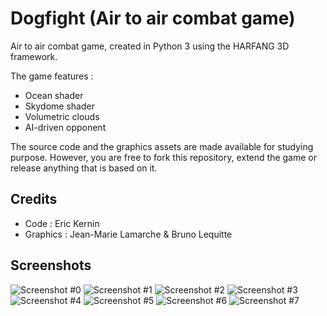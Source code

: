 # Dogfight (Air to air combat game)

Air to air combat game, created in Python 3 using the HARFANG 3D framework.

The game features : 
* Ocean shader
* Skydome shader
* Volumetric clouds
* AI-driven opponent


The source code and the graphics assets are made available for studying purpose. However, you are free to fork this repository, extend the game or release anything that is based on it.

## Credits
* Code : Eric Kernin
* Graphics : Jean-Marie Lamarche & Bruno Lequitte

## Screenshots
![Screenshot #0](https://github.com/harfang3d/game-dogfight/raw/master/screenshots/thumbnails/dogfight-screenshot-00.jpg)
![Screenshot #1](https://github.com/harfang3d/game-dogfight/raw/master/screenshots/thumbnails/dogfight-screenshot-01.jpg)
![Screenshot #2](https://github.com/harfang3d/game-dogfight/raw/master/screenshots/thumbnails/dogfight-screenshot-02.jpg)
![Screenshot #3](https://github.com/harfang3d/game-dogfight/raw/master/screenshots/thumbnails/dogfight-screenshot-03.jpg)
![Screenshot #4](https://github.com/harfang3d/game-dogfight/raw/master/screenshots/thumbnails/dogfight-screenshot-04.jpg)
![Screenshot #5](https://github.com/harfang3d/game-dogfight/raw/master/screenshots/thumbnails/dogfight-screenshot-05.jpg)
![Screenshot #6](https://github.com/harfang3d/game-dogfight/raw/master/screenshots/thumbnails/dogfight-screenshot-06.jpg)
![Screenshot #7](https://github.com/harfang3d/game-dogfight/raw/master/screenshots/thumbnails/dogfight-screenshot-07.jpg)
